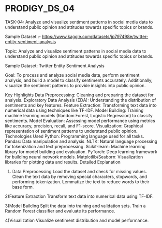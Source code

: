 # PRODIGY_DS_04
TASK-04:
Analyze and visualize sentiment patterns in social media data to understand public opinion and attitudes towards specific topics or brands.

Sample Dataset :- https://www.kaggle.com/datasets/jp797498e/twitter-entity-sentiment-analysis

Topic:
Analyze and visualize sentiment patterns in social media data to understand public opinion and attitudes towards specific topics or brands.

Sample Dataset:
Twitter Entity Sentiment Analysis

Goal:
To process and analyze social media data, perform sentiment analysis, and build a model to classify sentiments accurately. Additionally, visualize the sentiment patterns to provide insights into public opinion.

Key Highlights
Data Preprocessing: Cleaning and preparing the dataset for analysis.
Exploratory Data Analysis (EDA): Understanding the distribution of sentiments and key features.
Feature Extraction: Transforming text data into numerical data using techniques like TF-IDF.
Model Building: Training machine learning models (Random Forest, Logistic Regression) to classify sentiments.
Model Evaluation: Assessing model performance using metrics like accuracy, precision, recall, and F1-score.
Visualization: Graphical representation of sentiment patterns to understand public opinion.
Technologies Used
Python: Programming language used for all tasks.
Pandas: Data manipulation and analysis.
NLTK: Natural language processing for tokenization and text preprocessing.
Scikit-learn: Machine learning library for model building and evaluation.
PyTorch: Deep learning framework for building neural network models.
Matplotlib/Seaborn: Visualization libraries for plotting data and results.
Detailed Explanation 
1) Data Preprocessing
Load the dataset and check for missing values.
Clean the text data by removing special characters, stopwords, and performing tokenization.
Lemmatize the text to reduce words to their base form.

2)Feature Extraction
Transform text data into numerical data using TF-IDF.

3)Model Building
Split the data into training and validation sets.
Train a Random Forest classifier and evaluate its performance.

4)Visualization
Visualize sentiment distribution and model performance.
